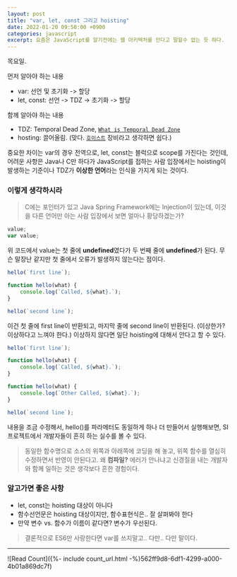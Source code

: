 ```yaml
---
layout: post
title: "var, let, const 그리고 hoisting"
date: 2022-01-20 09:50:00 +0900
categories: javascript
excerpt: 요즘은 JavaScript를 알기전에는 웹 아키텍처를 안다고 말할수 없는 듯 하다.
---
```


목요일.

먼저 알아야 하는 내용

-   var: 선언 및 초기화 -> 할당
-   let, const: 선언 -> TDZ -> 초기화 -> 할당

함께 알아야 하는 내용

-   TDZ: Temporal Dead Zone, [`What is Temporal Dead Zone`][what-is-tdz]
-   hosting: 끌어올림. (맞다. [`호이스트`][hoist-wiki-image] 장비라고 생각하면 쉽다.)

중요한 차이는 var의 경우 전역으로, let, const는 블럭으로 scope를 가진다는 것인데, 어려운 사항은 Java나 C만 하다가 JavaScript를 접하는 사람 입장에서는 hoisting이 발생하는 기준이나 TDZ가 **이상한 언어**라는 인식을 가지게 되는 것이다.

### 이렇게 생각하시라

> C에는 포인터가 있고 Java Spring Framework에는 Injection이 있는데, 이것을 다른 언어만 아는 사람 입장에서 보면 얼마나 황당하겠는가?

```javascript
value;
var value;
```

위 코드에서 value는 첫 줄에 **undefined**였다가 두 번째 줄에 **undefined**가 된다. 무슨 말장난 같지만 첫 줄에서 오류가 발생하지 않는다는 점이다.

```javascript
hello(`first line`);

function hello(what) {
    console.log(`Called, ${what}.`);
}

hello(`second line`);
```

이건 첫 줄에 first line이 반환되고, 마지막 줄에 second line이 반환된다. (이상한가? 이상하다고 느껴야 한다.)
이상하지 않다면 일단 hoisting에 대해서 안다고 할 수 있다.

```javascript
hello(`first line`);

function hello(what) {
    console.log(`Called, ${what}.`);
}

function hello(what) {
    console.log(`Other Called, ${what}.`);
}

hello(`second line`);
```

내용을 조금 수정해서, hello()를 파라메터도 동일하게 하나 더 만들어서 실행해보면, SI프로젝트에서 개발자들이 흔히 하는 실수를 볼 수 있다.

> 동일한 함수명으로 소스의 위쪽과 아래쪽에 코딩을 해 놓고, 위쪽 함수를 열심히 수정하면서 반영이 안된다고. 왜 **컴파일?** 에러가 안나냐고 신경질을 내는 개발자와 함께 일하는 것은 생각보다 흔한 경험이다.

### 알고가면 좋은 사항

-   let, const는 hoisting 대상이 아니다
-   함수선언문은 hoisting 대상이지만, 함수표현식은.. 잘 살펴봐야 한다
-   만약 변수 vs. 함수가 이름이 같다면? 변수가 우선된다.

> 결론적으로 ES6만 사랑한다면 var를 쓰지말고.. 다만.. 다만 말이다.

[hoist-wiki-image]: https://en.wikipedia.org/wiki/Hoist_(device)
[what-is-tdz]: https://dmitripavlutin.com/javascript-variables-and-temporal-dead-zone/

---

![Read Count]({%- include count_url.html -%}562ff9d8-6df1-4299-a000-4b01a869dc7f)
